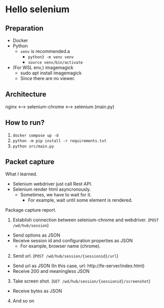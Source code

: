 # Hello selenium

## Preparation

- Docker
- Python
  - `venv` is recommended.a
    - `python3 -m venv venv`
    - `source venv/bin/activate`
- (For WSL env,) imagemagick
  - sudo apt install imagemagick
  - Since there are no viewer.

## Architecture

nginx <--> selenium-chrome <--> selenium (main.py)

## How to run?

1. `docker compose up -d`
2. `python -m pip install -r requirements.txt`
3. `python src/main.py`

## Packet capture

What I learned.
- Selenium webdriver just call Rest API.
- Selenium render html asyncronously.
  - Sometimes, we have to wait for it.
    - For example, wait until some element is rendered.

Package capture report.
1. Establish connection between selenium-chrome and webdriver. (`POST /wd/hub/session`)
  - Send options as JSON
  - Receive session id and configuration properties as JSON
    - For example, browser name (chrome).
2. Send url. (`POST /wd/hub/session/{sessionid}/url`)
  - Send url as JSON (In this case, url: http://fe-server/index.html)
  - Receive 200 and meaningless JSON
3. Take screen shot. (`GET /wd/hub/session/{sessionid}/screenshot`)
  - Receive bytes as JSON
4. And so on